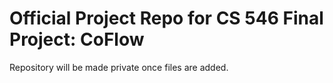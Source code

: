 # Official Project Repo for CS 546 Final Project: CoFlow

Repository will be made private once files are added.
